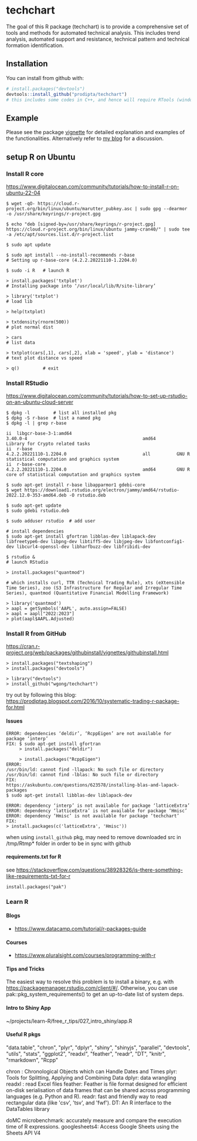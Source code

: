 # techchart

The goal of this R package (techchart) is to provide a comprehensive set of tools and methods for automated technical analysis. This includes trend analysis, automated support and resistance, technical pattern and technical formation identification.

## Installation

You can install from github with:

```R
# install.packages("devtools")
devtools::install_github("prodipta/techchart")
# this includes some codes in C++, and hence will require RTools (windows) or Xcode (Mac) and compilers/ libraries for building from source
```
## Example

Please see the package [vignette](vignettes/techchart.md) for detailed explanation and examples of the functionalities. Alternatively refer to [my blog](http://prodiptag.blogspot.com/2016/10/systematic-trading-r-package-for.html) for a discussion.


## setup R on Ubuntu

### Install R core

https://www.digitalocean.com/community/tutorials/how-to-install-r-on-ubuntu-22-04

```
$ wget -qO- https://cloud.r-project.org/bin/linux/ubuntu/marutter_pubkey.asc | sudo gpg --dearmor -o /usr/share/keyrings/r-project.gpg

$ echo "deb [signed-by=/usr/share/keyrings/r-project.gpg] https://cloud.r-project.org/bin/linux/ubuntu jammy-cran40/" | sudo tee -a /etc/apt/sources.list.d/r-project.list

$ sudo apt update

$ sudo apt install --no-install-recommends r-base  
# Setting up r-base-core (4.2.2.20221110-1.2204.0) 

$ sudo -i R   # launch R

> install.packages('txtplot')
# Installing package into ‘/usr/local/lib/R/site-library’

> library('txtplot')
# load lib

> help(txtplot)

> txtdensity(rnorm(500))
# plot normal dist

> cars   
# list data

> txtplot(cars[,1], cars[,2], xlab = 'speed', ylab = 'distance')
# text plot distance vs speed

> q()         # exit
```

### Install RStudio
https://www.digitalocean.com/community/tutorials/how-to-set-up-rstudio-on-an-ubuntu-cloud-server

```
$ dpkg -l         # list all installed pkg
$ dpkg -S r-base  # list a named pkg
$ dpkg -l | grep r-base

ii  libgcr-base-3-1:amd64                                       3.40.0-4                                            amd64        Library for Crypto related tasks
ii  r-base                                                      4.2.2.20221110-1.2204.0                             all          GNU R statistical computation and graphics system
ii  r-base-core                                                 4.2.2.20221110-1.2204.0                             amd64        GNU R core of statistical computation and graphics system

$ sudo apt-get install r-base libapparmor1 gdebi-core
$ wget https://download1.rstudio.org/electron/jammy/amd64/rstudio-2022.12.0-353-amd64.deb -O rstudio.deb

$ sudo apt-get update
$ sudo gdebi rstudio.deb

$ sudo adduser rstudio  # add user

# install dependencies
$ sudo apt-get install gfortran libblas-dev liblapack-dev libfreetype6-dev libpng-dev libtiff5-dev libjpeg-dev libfontconfig1-dev libcurl4-openssl-dev libharfbuzz-dev libfribidi-dev 

$ rstudio & 
# launch RStudio

> install.packages("quantmod")

# which installs curl, TTR (Technical Trading Rule), xts (eXtensible Time Series), zoo (S3 Infrastructure for Regular and Irregular Time Series), quantmod (Quantitative Financial Modelling Framework)

> library('quantmod') 
> aapl = getSymbols('AAPL', auto.assign=FALSE)
> aapl = aapl["2022:2023"] 
> plot(aapl$AAPL.Adjusted)

```

### Install R from GitHub

https://cran.r-project.org/web/packages/githubinstall/vignettes/githubinstall.html

```
> install.packages("textshaping")
> install.packages("devtools")

> library("devtools")
> install_github("wgong/techchart")
```

try out by following this blog: 
https://prodiptag.blogspot.com/2016/10/systematic-trading-r-package-for.html

#### Issues
```
ERROR: dependencies ‘deldir’, ‘RcppEigen’ are not available for package ‘interp’
FIX: $ sudo apt-get install gfortran
     > install.packages("deldir")

     > install.packages("RcppEigen")
ERROR: 
/usr/bin/ld: cannot find -llapack: No such file or directory
/usr/bin/ld: cannot find -lblas: No such file or directory
FIX: 
https://askubuntu.com/questions/623578/installing-blas-and-lapack-packages
$ sudo apt-get install libblas-dev liblapack-dev

ERROR: dependency ‘interp’ is not available for package ‘latticeExtra’
ERROR: dependency ‘latticeExtra’ is not available for package ‘Hmisc’
ERROR: dependency ‘Hmisc’ is not available for package ‘techchart’
FIX:
> install.packages(c('latticeExtra', 'Hmisc'))
```

when using `install_github` pkg, may need to remove downloaded src in /tmp/Rtmp* folder in order to be in sync with github

#### requirements.txt for R

see https://stackoverflow.com/questions/38928326/is-there-something-like-requirements-txt-for-r

```
install.packages("pak")
```

### Learn R

#### Blogs
- https://www.datacamp.com/tutorial/r-packages-guide

#### Courses
- https://www.pluralsight.com/courses/programming-with-r

#### Tips and Tricks
The easiest way to resolve this problem is to install a binary, e.g. with https://packagemanager.rstudio.com/client/#/. Otherwise, you can use pak::pkg_system_requirements() to get an up-to-date list of system deps.

#### Intro to Shiny App
~/projects/learn-R/free_r_tips/027_intro_shiny/app.R

#### Useful R pkgs

"data.table", "chron", "plyr", "dplyr", "shiny",
"shinyjs", "parallel", "devtools",  "utils",
"stats", "ggplot2", "readxl",
"feather", "readr", "DT", "knitr",
"rmarkdown", "Rcpp"

chron : Chronological Objects which can Handle Dates and Times
plyr: Tools for Splitting, Applying and Combining Data
dplyr: data wrangling
readxl : read Excel files
feather: Feather is file format designed for efficient on-disk serialisation of data frames that can be shared across programming languages (e.g. Python and R).
readr: fast and friendly way to read rectangular data (like 'csv', 'tsv', and 'fwf').
DT: An R interface to the DataTables library

doMC
microbenchmark: accurately measure and compare
the execution time of R expressions.
googlesheets4: Access Google Sheets using the Sheets API V4
